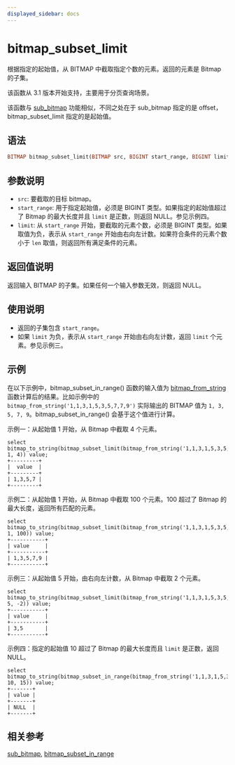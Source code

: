 ```yaml
---
displayed_sidebar: docs
---
```


# bitmap_subset_limit



根据指定的起始值，从 BITMAP 中截取指定个数的元素。返回的元素是 Bitmap 的子集。

该函数从 3.1 版本开始支持，主要用于分页查询场景。

该函数与 [sub_bitmap](./sub_bitmap.md) 功能相似，不同之处在于 sub_bitmap 指定的是 offset，bitmap_subset_limit 指定的是起始值。

## 语法

```Haskell
BITMAP bitmap_subset_limit(BITMAP src, BIGINT start_range, BIGINT limit)
```

## 参数说明

- `src`: 要截取的目标 bitmap。
- `start_range`: 用于指定起始值，必须是 BIGINT 类型。如果指定的起始值超过了 Bitmap 的最大长度并且 `limit` 是正数，则返回 NULL。参见示例四。
- `limit`: 从 `start_range` 开始，要截取的元素个数，必须是 BIGINT 类型。如果取值为负，表示从 `start_range` 开始由右向左计数。如果符合条件的元素个数小于 `len` 取值，则返回所有满足条件的元素。

## 返回值说明

返回输入 BITMAP 的子集。如果任何一个输入参数无效，则返回 NULL。

## 使用说明

- 返回的子集包含 `start_range`。
- 如果 `limit` 为负，表示从 `start_range` 开始由右向左计数，返回 `limit` 个元素。参见示例三。

## 示例

在以下示例中，bitmap_subset_in_range() 函数的输入值为 [bitmap_from_string](./bitmap_from_string.md) 函数计算后的结果。比如示例中的 `bitmap_from_string('1,1,3,1,5,3,5,7,7,9')` 实际输出的 BITMAP 值为 `1, 3, 5, 7, 9`。bitmap_subset_in_range() 会基于这个值进行计算。

示例一：从起始值 1 开始，从 Bitmap 中截取 4 个元素。

```Plaintext
select bitmap_to_string(bitmap_subset_limit(bitmap_from_string('1,1,3,1,5,3,5,7,7,9'), 1, 4)) value;
+---------+
|  value  |
+---------+
| 1,3,5,7 |
+---------+
```

示例二：从起始值 1 开始，从 Bitmap 中截取 100 个元素。100 超过了 Bitmap 的最大长度，返回所有匹配的元素。

```Plaintext
select bitmap_to_string(bitmap_subset_limit(bitmap_from_string('1,1,3,1,5,3,5,7,7,9'), 1, 100)) value;
+-----------+
| value     |
+-----------+
| 1,3,5,7,9 |
+-----------+
```

示例三：从起始值 5 开始，由右向左计数，从 Bitmap 中截取 2 个元素。

```Plaintext
select bitmap_to_string(bitmap_subset_limit(bitmap_from_string('1,1,3,1,5,3,5,7,7,9'), 5, -2)) value;
+-----------+
| value     |
+-----------+
| 3,5       |
+-----------+
```

示例四：指定的起始值 10 超过了 Bitmap 的最大长度而且 `limit` 是正数，返回 NULL。

```Plain
select bitmap_to_string(bitmap_subset_in_range(bitmap_from_string('1,1,3,1,5,3,5,7,7,9'), 10, 15)) value;
+-------+
| value |
+-------+
| NULL  |
+-------+
```

## 相关参考

[sub_bitmap](./sub_bitmap.md), [bitmap_subset_in_range](./bitmap_subset_in_range.md)